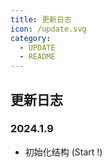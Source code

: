 ```yaml
---
title: 更新日志
icon: /update.svg
category:
  - UPDATE
  - README
---
```


## 更新日志

### 2024.1.9

- 初始化结构 (Start !)
